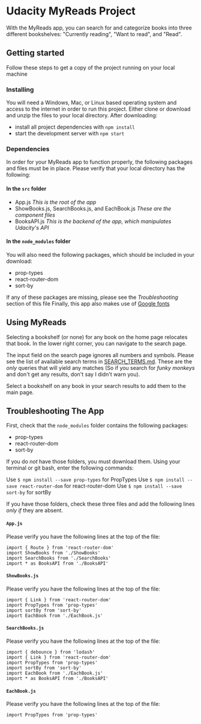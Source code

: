 # Udacity MyReads Project

With the MyReads app, you can search for and categorize books into three different bookshelves:
"Currently reading", "Want to read", and "Read".


## Getting started

Follow these steps to get a copy of the project running on your local machine


### Installing

You will need a Windows, Mac, or Linux based operating system and access to the internet in order to run this project.
Either clone or download and unzip the files to your local directory. After downloading:

* install all project dependencies with `npm install`
* start the development server with `npm start`


###  Dependencies

In order for your MyReads app to function properly, the following packages and files must be in place.
Please verify that your local directory has the following:

#### In the `src` folder

* App.js _This is the root of the app_
* ShowBooks.js, SearchBooks.js, and EachBook.js _These are the component files_
* BooksAPI.js _This is the backend of the app, which manipulates Udacity's API_


#### In the `node_modules` folder

You will also need the following packages, which should be included in your download:

* prop-types
* react-router-dom
* sort-by

If any of these packages are missing, please see the _Troubleshooting_ section of this file
Finally, this app also makes use of [Google fonts](http://fonts.googleapis.com/)


## Using MyReads

Selecting a bookshelf (or none) for any book on the home page relocates that book. In the lower right corner,
you can navigate to the search page.

The input field on the search page ignores all numbers and symbols. Please see the list of available search terms in [SEARCH_TERMS.md](SEARCH_TERMS.md). These are the _only_ queries that will yield any matches (So if you search for _funky monkeys_ and don't get any results, don't say I didn't warn you).

Select a bookshelf on any book in your search results to add them to the main page.


## Troubleshooting The App

First, check that the `node_modules` folder contains the following packages:

* prop-types
* react-router-dom
* sort-by

If you do _not_ have those folders, you must download them. Using your terminal or git bash, enter the following commands:

Use `$ npm install --save prop-types` for PropTypes
Use `$ npm install --save react-router-dom` for react-router-dom
Use `$ npm install --save sort-by` for sortBy


If you have those folders, check these three files and add the following lines _only if_ they are absent.

#### `App.js`

Please verify you have the following lines at the top of the file:

```
import { Route } from 'react-router-dom'
import ShowBooks from './ShowBooks'
import SearchBooks from './SearchBooks'
import * as BooksAPI from './BooksAPI'
```


#### `ShowBooks.js`

Please verify you have the following lines at the top of the file:

```
import { Link } from 'react-router-dom'
import PropTypes from 'prop-types'
import sortBy from 'sort-by'
import EachBook from './EachBook.js'
```


#### `SearchBooks.js`

Please verify you have the following lines at the top of the file:

```
import { debounce } from 'lodash'
import { Link } from 'react-router-dom'
import PropTypes from 'prop-types'
import sortBy from 'sort-by'
import EachBook from './EachBook.js'
import * as BooksAPI from './BooksAPI'
```


#### `EachBook.js`

Please verify you have the following lines at the top of the file:

```
import PropTypes from 'prop-types'
```
